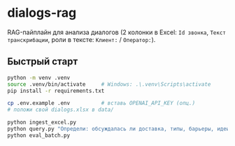 # dialogs-rag

RAG-пайплайн для анализа диалогов (2 колонки в Excel: `Id звонка`, `Текст транскрибации`, роли в тексте: `Клиент:` / `Оператор:`).

## Быстрый старт
```bash
python -m venv .venv
source .venv/bin/activate     # Windows: .\.venv\Scripts\activate
pip install -r requirements.txt

cp .env.example .env          # вставь OPENAI_API_KEY (опц.)
# положи свой dialogs.xlsx в data/

python ingest_excel.py
python query.py "Определи: обсуждалась ли доставка, типы, барьеры, идеи, сигналы."
python eval_batch.py

